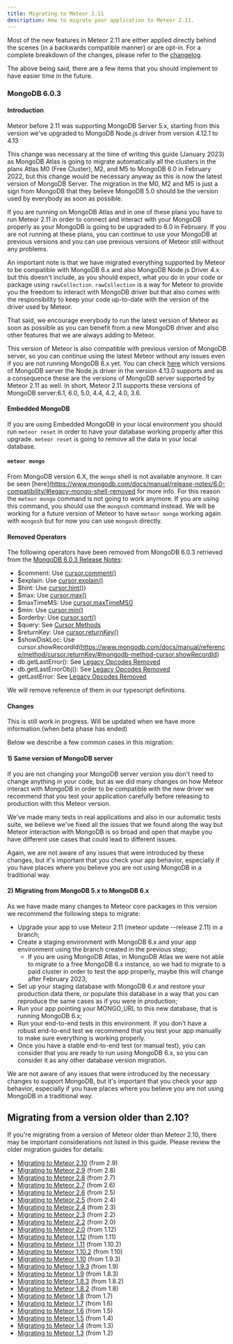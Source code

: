 ```yaml
---
title: Migrating to Meteor 2.11
description: How to migrate your application to Meteor 2.11.
---
```


Most of the new features in Meteor 2.11 are either applied directly behind the scenes (in a backwards compatible manner) or are opt-in. For a complete breakdown of the changes, please refer to the [changelog](http://docs.meteor.com/changelog.html).

The above being said, there are a few items that you should implement to have easier time in the future.

<h3 id="mongo-5">MongoDB 6.0.3</h3>

#### Introduction
Meteor before 2.11 was supporting MongoDB Server 5.x, starting from this version we've upgraded to MongoDB Node.js driver from version 4.12.1 to 4.13

This change was necessary at the time of writing this guide (January 2023) as MongoDB Atlas is going to migrate automatically all the clusters in the plans Atlas M0 (Free Cluster), M2, and M5 to MongoDB 6.0 in February 2022, but this change would be necessary anyway as this is now the latest version of MongoDB Server. The migration in the M0, M2 and M5 is just a sign from MongoDB that they believe MongoDB 5.0 should be the version used by everybody as soon as possible.

If you are running on MongoDB Atlas and in one of these plans you have to run Meteor 2.11 in order to connect and interact with your MongoDB properly as your MongoDB is going to be upgraded to 6.0 in February. If you are not running at these plans, you can continue to use your MongoDB at previous versions and you can use previous versions of Meteor still without any problems.

An important note is that we have migrated everything supported by Meteor to be compatible with MongoDB 6.x and also MongoDB Node.js Driver 4.x but this doesn't include, as you should expect, what you do in your code or package using `rawCollection`. `rawCollection` is a way for Meteor to provide you the freedom to interact with MongoDB driver but that also comes with the responsibility to keep your code up-to-date with the version of the driver used by Meteor.

That said, we encourage everybody to run the latest version of Meteor as soon as possible as you can benefit from a new MongoDB driver and also other features that we are always adding to Meteor.

This version of Meteor is also compatible with previous version of MongoDB server, so you can continue using the latest Meteor without any issues even if you are not running MongoDB 6.x yet. You can check [here](https://docs.mongodb.com/drivers/node/current/compatibility/) which versions of MongoDB server the Node.js driver in the version 4.13.0 supports and as a consequence these are the versions of MongoDB server supported by Meteor 2.11 as well. In short, Meteor 2.11 supports these versions of MongoDB server:6.1, 6.0, 5.0, 4.4, 4.2, 4.0, 3.6.

#### Embedded MongoDB

If you are using Embedded MongoDB in your local environment you should run `meteor reset` in order to have your database working properly after this upgrade. `meteor reset` is going to remove all the data in your local database.

#### ```meteor mongo```

From MongoDB version 6.X, the `mongo` shell is not available anymore. It can be seen [here](https://www.mongodb.com/docs/manual/release-notes/6.0-compatibility/#legacy-mongo-shell-removed for more info.
For this reason the `meteor mongo` command is not going to work anymore. If you are using this command, you should use the `mongosh` command instead.
We will be working for a future version of Meteor to have `meteor mongo` working again with `mongosh` but for now you can use `mongosh` directly.

#### Removed Operators

The following operators have been removed from MongoDB 6.0.3 retrieved from the [MongoDB 6.0.3 Release Notes](https://www.mongodb.com/docs/manual/release-notes/6.0-compatibility/#removed-operators):

- $comment: Use [cursor.comment()](https://www.mongodb.com/docs/manual/reference/method/cursor.comment/#mongodb-method-cursor.comment)
- $explain: Use [cursor.explain()](https://www.mongodb.com/docs/manual/reference/method/cursor.explain/#mongodb-method-cursor.explain)
- $hint: Use [cursor.hint()](https://www.mongodb.com/docs/manual/reference/method/cursor.hint/#mongodb-method-cursor.hint))
- $max: Use [cursor.max()](https://www.mongodb.com/docs/manual/reference/method/cursor.max/#mongodb-method-cursor.max)
- $maxTimeMS: Use [cursor.maxTimeMS()](https://www.mongodb.com/docs/manual/reference/method/cursor.maxTimeMS/#mongodb-method-cursor.maxTimeMS)
- $min: Use [cursor.min()](https://www.mongodb.com/docs/manual/reference/method/cursor.min/#mongodb-method-cursor.min)
- $orderby: Use [cursor.sort()](https://www.mongodb.com/docs/manual/reference/method/cursor.sort/#mongodb-method-cursor.sort)
- $query: See [Cursor Methods](https://www.mongodb.com/docs/manual/reference/method/js-cursor/#std-label-doc-cursor-methods)
- $returnKey: Use [cursor.returnKey()](https://www.mongodb.com/docs/manual/reference/method/cursor.returnKey/#mongodb-method-cursor.returnKey)
- $showDiskLoc: Use cursor.showRecordId(https://www.mongodb.com/docs/manual/reference/method/cursor.returnKey/#mongodb-method-cursor.showRecordId)
- db.getLastError(): See [Legacy Opcodes Removed](https://www.mongodb.com/docs/manual/release-notes/6.0-compatibility/#std-label-legacy-op-codes-removed)
- db.getLastErrorObj(): See [Legacy Opcodes Removed](https://www.mongodb.com/docs/manual/release-notes/6.0-compatibility/#std-label-legacy-op-codes-removed)
- getLastError: See [Legacy Opcodes Removed](https://www.mongodb.com/docs/manual/release-notes/6.0-compatibility/#std-label-legacy-op-codes-removed)

We will remove reference of them in our typescript definitions.

#### Changes
This is still work in progress. Will be updated when we have more information.(when beta phase has ended)

Below we describe a few common cases in this migration:

#### 1) Same version of MongoDB server

If you are not changing your MongoDB server version you don't need to change anything in your code, but as we did many changes on how Meteor interact with MongoDB in order to be compatible with the new driver we recommend that you test your application carefully before releasing to production with this Meteor version.

We've made many tests in real applications and also in our automatic tests suite, we believe we've fixed all the issues that we found along the way but Meteor interaction with MongoDB is so broad and open that maybe you have different use cases that could lead to different issues.

Again, we are not aware of any issues that were introduced by these changes, but it's important that you check your app behavior, especially if you have places where you believe you are not using MongoDB in a traditional way.

#### 2) Migrating from MongoDB 5.x to MongoDB 6.x

As we have made many changes to Meteor core packages in this version we recommend the following steps to migrate:
- Upgrade your app to use Meteor 2.11 (meteor update --release 2.11) in a branch;
- Create a staging environment with MongoDB 6.x and your app environment using the branch created in the previous step;
    - If you are using MongoDB Atlas, in MongoDB Atlas we were not able to migrate to a free MongoDB 6.x instance, so we had to migrate to a paid cluster in order to test the app properly, maybe this will change after February 2023;
- Set up your staging database with MongoDB 6.x and restore your production data there, or populate this database in a way that you can reproduce the same cases as if you were in production;
- Run your app pointing your MONGO_URL to this new database, that is running MongoDB 6.x;
- Run your end-to-end tests in this environment. If you don't have a robust end-to-end test we recommend that you test your app manually to make sure everything is working properly.
- Once you have a stable end-to-end test (or manual test), you can consider that you are ready to run using MongoDB 6.x, so you can consider it as any other database version migration.

We are not aware of any issues that were introduced by the necessary changes to support MongoDB, but it's important that you check your app behavior, especially if you have places where you believe you are not using MongoDB in a traditional way.

<h2 id="older-versions">Migrating from a version older than 2.10?</h2>

If you're migrating from a version of Meteor older than Meteor 2.10, there may be important considerations not listed in this guide. Please review the older migration guides for details:

* [Migrating to Meteor 2.10](2.10-migration.html) (from 2.9)
* [Migrating to Meteor 2.9](2.9-migration.html) (from 2.8)
* [Migrating to Meteor 2.8](2.8-migration.html) (from 2.7)
* [Migrating to Meteor 2.7](2.7-migration.html) (from 2.6)
* [Migrating to Meteor 2.6](2.6-migration.html) (from 2.5)
* [Migrating to Meteor 2.5](2.5-migration.html) (from 2.4)
* [Migrating to Meteor 2.4](2.4-migration.html) (from 2.3)
* [Migrating to Meteor 2.3](2.3-migration.html) (from 2.2)
* [Migrating to Meteor 2.2](2.2-migration.html) (from 2.0)
* [Migrating to Meteor 2.0](2.0-migration.html) (from 1.12)
* [Migrating to Meteor 1.12](1.12-migration.html) (from 1.11)
* [Migrating to Meteor 1.11](1.11-migration.html) (from 1.10.2)
* [Migrating to Meteor 1.10.2](1.10.2-migration.html) (from 1.10)
* [Migrating to Meteor 1.10](1.10-migration.html) (from 1.9.3)
* [Migrating to Meteor 1.9.3](1.9.3-migration.html) (from 1.9)
* [Migrating to Meteor 1.9](1.9-migration.html) (from 1.8.3)
* [Migrating to Meteor 1.8.3](1.8.3-migration.html) (from 1.8.2)
* [Migrating to Meteor 1.8.2](1.8.2-migration.html) (from 1.8)
* [Migrating to Meteor 1.8](1.8-migration.html) (from 1.7)
* [Migrating to Meteor 1.7](1.7-migration.html) (from 1.6)
* [Migrating to Meteor 1.6](1.6-migration.html) (from 1.5)
* [Migrating to Meteor 1.5](1.5-migration.html) (from 1.4)
* [Migrating to Meteor 1.4](1.4-migration.html) (from 1.3)
* [Migrating to Meteor 1.3](1.3-migration.html) (from 1.2)
